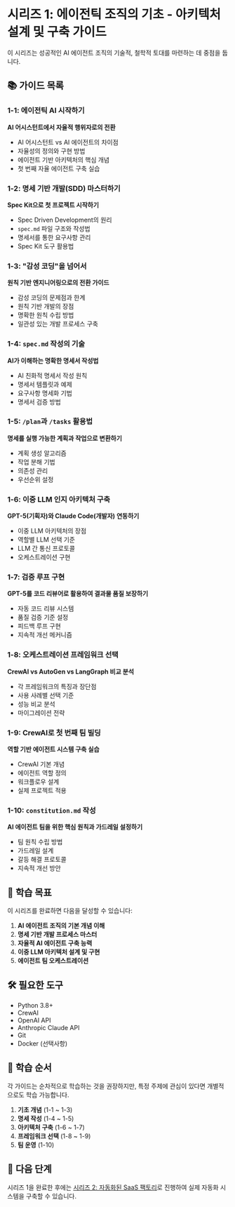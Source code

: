 # 시리즈 1: 에이전틱 조직의 기초 - 아키텍처 설계 및 구축 가이드

이 시리즈는 성공적인 AI 에이전트 조직의 기술적, 철학적 토대를 마련하는 데 중점을 둡니다.

## 📚 가이드 목록

### 1-1: 에이전틱 AI 시작하기
**AI 어시스턴트에서 자율적 행위자로의 전환**

- AI 어시스턴트 vs AI 에이전트의 차이점
- 자율성의 정의와 구현 방법
- 에이전트 기반 아키텍처의 핵심 개념
- 첫 번째 자율 에이전트 구축 실습

### 1-2: 명세 기반 개발(SDD) 마스터하기
**Spec Kit으로 첫 프로젝트 시작하기**

- Spec Driven Development의 원리
- `spec.md` 파일 구조와 작성법
- 명세서를 통한 요구사항 관리
- Spec Kit 도구 활용법

### 1-3: "감성 코딩"을 넘어서
**원칙 기반 엔지니어링으로의 전환 가이드**

- 감성 코딩의 문제점과 한계
- 원칙 기반 개발의 장점
- 명확한 원칙 수립 방법
- 일관성 있는 개발 프로세스 구축

### 1-4: `spec.md` 작성의 기술
**AI가 이해하는 명확한 명세서 작성법**

- AI 친화적 명세서 작성 원칙
- 명세서 템플릿과 예제
- 요구사항 명세화 기법
- 명세서 검증 방법

### 1-5: `/plan`과 `/tasks` 활용법
**명세를 실행 가능한 계획과 작업으로 변환하기**

- 계획 생성 알고리즘
- 작업 분해 기법
- 의존성 관리
- 우선순위 설정

### 1-6: 이중 LLM 인지 아키텍처 구축
**GPT-5(기획자)와 Claude Code(개발자) 연동하기**

- 이중 LLM 아키텍처의 장점
- 역할별 LLM 선택 기준
- LLM 간 통신 프로토콜
- 오케스트레이션 구현

### 1-7: 검증 루프 구현
**GPT-5를 코드 리뷰어로 활용하여 결과물 품질 보장하기**

- 자동 코드 리뷰 시스템
- 품질 검증 기준 설정
- 피드백 루프 구현
- 지속적 개선 메커니즘

### 1-8: 오케스트레이션 프레임워크 선택
**CrewAI vs AutoGen vs LangGraph 비교 분석**

- 각 프레임워크의 특징과 장단점
- 사용 사례별 선택 기준
- 성능 비교 분석
- 마이그레이션 전략

### 1-9: CrewAI로 첫 번째 팀 빌딩
**역할 기반 에이전트 시스템 구축 실습**

- CrewAI 기본 개념
- 에이전트 역할 정의
- 워크플로우 설계
- 실제 프로젝트 적용

### 1-10: `constitution.md` 작성
**AI 에이전트 팀을 위한 핵심 원칙과 가드레일 설정하기**

- 팀 원칙 수립 방법
- 가드레일 설계
- 갈등 해결 프로토콜
- 지속적 개선 방안

## 🎯 학습 목표

이 시리즈를 완료하면 다음을 달성할 수 있습니다:

1. **AI 에이전트 조직의 기본 개념 이해**
2. **명세 기반 개발 프로세스 마스터**
3. **자율적 AI 에이전트 구축 능력**
4. **이중 LLM 아키텍처 설계 및 구현**
5. **에이전트 팀 오케스트레이션**

## 🛠️ 필요한 도구

- Python 3.8+
- CrewAI
- OpenAI API
- Anthropic Claude API
- Git
- Docker (선택사항)

## 📖 학습 순서

각 가이드는 순차적으로 학습하는 것을 권장하지만, 특정 주제에 관심이 있다면 개별적으로도 학습 가능합니다.

1. **기초 개념** (1-1 ~ 1-3)
2. **명세 작성** (1-4 ~ 1-5)
3. **아키텍처 구축** (1-6 ~ 1-7)
4. **프레임워크 선택** (1-8 ~ 1-9)
5. **팀 운영** (1-10)

## 🚀 다음 단계

시리즈 1을 완료한 후에는 [시리즈 2: 자동화된 SaaS 팩토리](../series-2/README.md)로 진행하여 실제 자동화 시스템을 구축할 수 있습니다.
